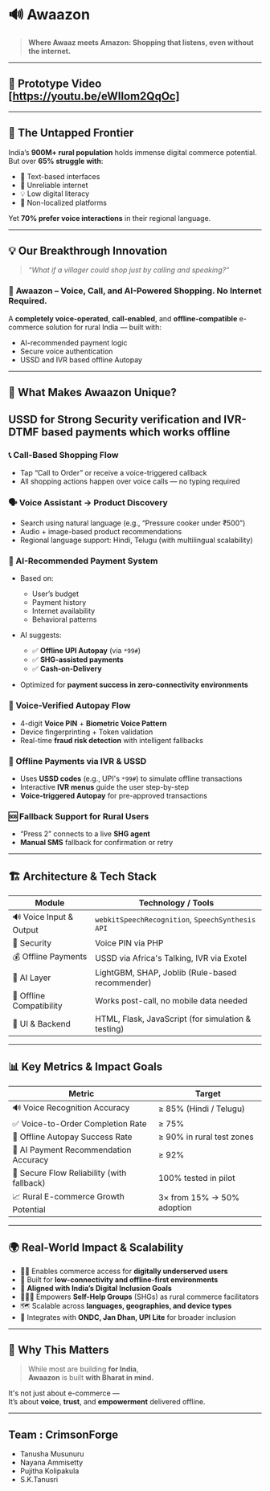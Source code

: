 # 🔊 Awaazon

> **Where Awaaz meets Amazon: Shopping that listens, even without the internet.**

---
## 🎥 Prototype Video [https://youtu.be/eWIlom2QqOc]
---

## 🚩 The Untapped Frontier

India’s **900M+ rural population** holds immense digital commerce potential.  
But over **65% struggle with**:

- 🧾 Text-based interfaces  
- 📶 Unreliable internet  
- 💡 Low digital literacy  
- 💬 Non-localized platforms  

Yet **70% prefer voice interactions** in their regional language.

---

## 💡 Our Breakthrough Innovation

> _“What if a villager could shop just by calling and speaking?”_

### 🔐 **Awaazon** – Voice, Call, and AI-Powered Shopping. No Internet Required.

A **completely voice-operated**, **call-enabled**, and **offline-compatible** e-commerce solution for rural India — built with:

- AI-recommended payment logic  
- Secure voice authentication  
- USSD and IVR based offline Autopay  
  
---

## 🧠 What Makes Awaazon Unique?
## **USSD for Strong Security verification and IVR-DTMF based payments which works offline**
### 📞 Call-Based Shopping Flow
- Tap “Call to Order” or receive a voice-triggered callback  
- All shopping actions happen over voice calls — no typing required  

### 🗣️ Voice Assistant → Product Discovery
- Search using natural language (e.g., “Pressure cooker under ₹500”)  
- Audio + image-based product recommendations  
- Regional language support: Hindi, Telugu (with multilingual scalability)

### 🤖 AI-Recommended Payment System
- Based on:
  - User’s budget
  - Payment history
  - Internet availability
  - Behavioral patterns

- AI suggests:
  - ✅ **Offline UPI Autopay** (via `*99#`)
  - ✅ **SHG-assisted payments**
  - ✅ **Cash-on-Delivery**

- Optimized for **payment success in zero-connectivity environments**

### 🔐 Voice-Verified Autopay Flow
- 4-digit **Voice PIN** + **Biometric Voice Pattern**
- Device fingerprinting + Token validation  
- Real-time **fraud risk detection** with intelligent fallbacks

### 📶 Offline Payments via IVR & USSD
- Uses **USSD codes** (e.g., UPI's `*99#`) to simulate offline transactions  
- Interactive **IVR menus** guide the user step-by-step  
- **Voice-triggered Autopay** for pre-approved transactions

### 🆘 Fallback Support for Rural Users
- “Press 2” connects to a live **SHG agent**  
- **Manual SMS** fallback for confirmation or retry  

---

## 🏗️ Architecture & Tech Stack

| Module                        | Technology / Tools                                  |
|------------------------------|-----------------------------------------------------|
| 🔊 Voice Input & Output       | `webkitSpeechRecognition`, `SpeechSynthesis API`    |
| 🔐 Security                   | Voice PIN via PHP                                   |
| 💰 Offline Payments           | USSD via Africa's Talking, IVR via Exotel           |
| 🤖 AI Layer                   | LightGBM, SHAP, Joblib (Rule-based recommender)     |
| 📡 Offline Compatibility      | Works post-call, no mobile data needed              |
| 🧩 UI & Backend               | HTML, Flask, JavaScript (for simulation & testing)  |

---

## 📊 Key Metrics & Impact Goals

| Metric                                      | Target                       |
|---------------------------------------------|------------------------------|
| 🔊 Voice Recognition Accuracy                | ≥ 85% (Hindi / Telugu)       |
| ✅ Voice-to-Order Completion Rate            | ≥ 75%                        |
| 📶 Offline Autopay Success Rate              | ≥ 90% in rural test zones    |
| 🤖 AI Payment Recommendation Accuracy        | ≥ 92%                        |
| 🔐 Secure Flow Reliability (with fallback)   | 100% tested in pilot         |
| 📈 Rural E-commerce Growth Potential         | 3× from 15% → 50% adoption   |

---

## 🌍 Real-World Impact & Scalability

- 🧑‍🌾 Enables commerce access for **digitally underserved users**
- 📡 Built for **low-connectivity and offline-first environments**
- 🧾 **Aligned with India’s Digital Inclusion Goals**
- 👩‍👩‍👧 Empowers **Self-Help Groups** (SHGs) as rural commerce facilitators
- 🗺️ Scalable across **languages, geographies, and device types**
- 🔗 Integrates with **ONDC, Jan Dhan, UPI Lite** for broader inclusion

---

## 🏁 Why This Matters

> While most are building **for India**,  
> **Awaazon** is built **with Bharat in mind.**

It's not just about e-commerce —  
It’s about **voice**, **trust**, and **empowerment** delivered offline.

---
## Team : CrimsonForge
- Tanusha Musunuru
- Nayana Ammisetty
- Pujitha Kolipakula
- S.K.Tanusri
